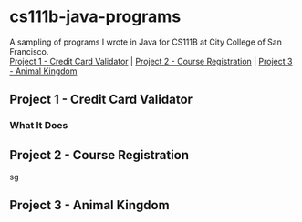 # cs111b-java-programs
A sampling of programs I wrote in Java for CS111B at City College of San Francisco.  
[Project 1 - Credit Card Validator](#project-1---credit-card-validator) | [Project 2 - Course Registration](#project-2---course-registration) | [Project 3 - Animal Kingdom](#project-3---animal-kingdom)

## Project 1 - Credit Card Validator
### What It Does


## Project 2 - Course Registration

sg

## Project 3 - Animal Kingdom
